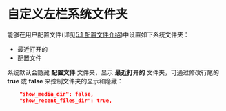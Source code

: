 # 自定义左栏系统文件夹

<!--
Author: amoblin
create time: 2015-08-14 06:00:10

This file is created by Marboo<http://marboo.io> template file $MARBOO_HOME/.media/starts/default.md
本文件由 Marboo<http://marboo.io> 模板文件 $MARBOO_HOME/.media/starts/default.md 创建
-->

能够在用户配置文件(详见[5.1 配置文件介绍](./config-file.html))中设置如下系统文件夹：

- 最近打开的
- 配置文件

系统默认会隐藏 **配置文件** 文件夹，显示 **最近打开的** 文件夹，可通过修改行尾的 **true** 或 **false** 来控制文件夹的显示和隐藏：

```json
    "show_media_dir": false,
    "show_recent_files_dir": true,
```

